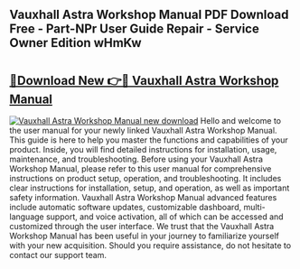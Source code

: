 ## Vauxhall Astra Workshop Manual PDF Download Free - Part-NPr User Guide Repair - Service Owner Edition wHmKw

# <h2><a href="http://bc52173.oget.top/?id=Vauxhall+Astra+Workshop+Manual">🔗Download New 👉🔴 Vauxhall Astra Workshop Manual</a></h2>

[![Vauxhall Astra Workshop Manual new download](https://i.imgur.com/5g1atiW.png)](http://bc52173.oget.top/?id=Vauxhall+Astra+Workshop+Manual)
Hello and welcome to the user manual for your newly linked Vauxhall Astra Workshop Manual. This guide is here to help you master the functions and capabilities of your product. Inside, you will find detailed instructions for installation, usage, maintenance, and troubleshooting. Before using your Vauxhall Astra Workshop Manual, please refer to this user manual for comprehensive instructions on product setup, operation, and troubleshooting. It includes clear instructions for installation, setup, and operation, as well as important safety information. Vauxhall Astra Workshop Manual advanced features include automatic software updates, customizable dashboard, multi-language support, and voice activation, all of which can be accessed and customized through the user interface. We trust that the Vauxhall Astra Workshop Manual has been useful in your journey to familiarize yourself with your new acquisition. Should you require assistance, do not hesitate to contact our support team.
